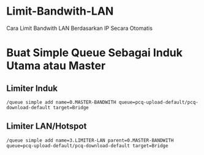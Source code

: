 # Limit-Bandwith-LAN
Cara Limit Bandwith LAN Berdasarkan IP Secara Otomatis

# Buat Simple Queue Sebagai Induk Utama atau Master
## Limiter Induk
```
/queue simple add name=0.MASTER-BANDWITH queue=pcq-upload-default/pcq-download-default target=Bridge
```
## Limiter LAN/Hotspot
```
/queue simple add name=3.LIMITER-LAN parent=0.MASTER-BANDWITH queue=pcq-upload-default/pcq-download-default target=Bridge
```
